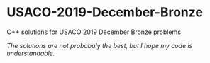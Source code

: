 # USACO-2019-December-Bronze
C++ solutions for USACO 2019 December Bronze problems

*The solutions are not probabaly the best, but I hope my code is understandable.*
